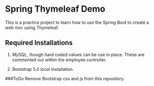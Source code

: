 # Spring Thymeleaf Demo
This is a practice project to learn how to use the Spring Boot to create a web mvc using
Thymeleaf.

## Required Installations
1. MySQL, though hard coded values can be use in place.
These are commented out within the employee controller.

2. Bootstrap 5.0 local installation.

###ToDo
Remove Bootstrap css and js from this repository.